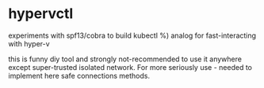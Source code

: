 # hypervctl
experiments with spf13/cobra to build kubectl %) analog for fast-interacting with hyper-v 

this is funny diy tool and strongly not-recommended to use it anywhere except super-trusted isolated network. 
For more seriously use - needed to implement here safe connections methods.
